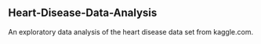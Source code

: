 ## Heart-Disease-Data-Analysis
An exploratory data analysis of the heart disease data set from kaggle.com.
